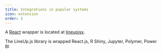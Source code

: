 ```yaml
---
title: Integrations in popular systems
icon: extension
order: 3
---
```


A [React](https://reactjs.org/) wrapper is located at [lineupjsx](https://github.com/sgratzl/lineupjsx). 

The LineUp.js library is wrapped React.js, R Shiny, Jupyter, Polymer, Power BI
